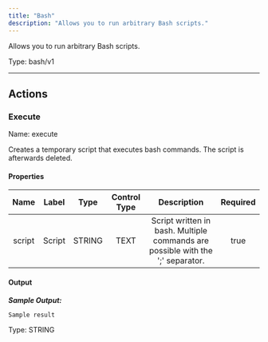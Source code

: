 ```yaml
---
title: "Bash"
description: "Allows you to run arbitrary Bash scripts."
---
```


Allows you to run arbitrary Bash scripts.



Type: bash/v1

<hr />




## Actions


### Execute
Name: execute

Creates a temporary script that executes bash commands. The script is afterwards deleted.

#### Properties

|      Name       |      Label     |     Type     |     Control Type     |     Description     |     Required        |
|:--------------:|:--------------:|:------------:|:--------------------:|:-------------------:|:-------------------:|
| script | Script | STRING | TEXT  |  Script written in bash. Multiple commands are possible with the ';' separator.  |  true  |


#### Output


___Sample Output:___

```Sample result```



Type: STRING









